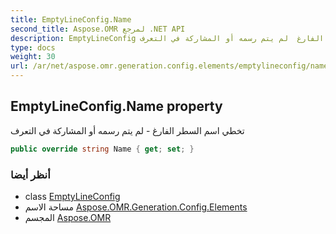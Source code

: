 ```yaml
---
title: EmptyLineConfig.Name
second_title: Aspose.OMR لمرجع .NET API
description: EmptyLineConfig ملكية. تخطي اسم السطر الفارغ  لم يتم رسمه أو المشاركة في التعرف
type: docs
weight: 30
url: /ar/net/aspose.omr.generation.config.elements/emptylineconfig/name/
---
```

## EmptyLineConfig.Name property

تخطي اسم السطر الفارغ - لم يتم رسمه أو المشاركة في التعرف

```csharp
public override string Name { get; set; }
```

### أنظر أيضا

* class [EmptyLineConfig](../)
* مساحة الاسم [Aspose.OMR.Generation.Config.Elements](../../emptylineconfig/)
* المجسم [Aspose.OMR](../../../)


